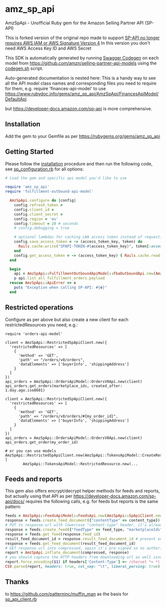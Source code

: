 # amz_sp_api

AmzSpApi - Unofficial Ruby gem for the Amazon Selling Partner API (SP-API)

This is forked version of the original repo made to support [SP-API no longer requires AWS IAM or AWS Signature Version 4](https://developer-docs.amazon.com/sp-api/changelog/sp-api-will-no-longer-require-aws-iam-or-aws-signature-version-4)
In this version you don't need AWS Access Key ID and AWS Secret

This SDK is automatically generated by running [Swagger Codegen](https://github.com/swagger-api/swagger-codegen) on each model from https://github.com/amzn/selling-partner-api-models using the [codegen.sh](codegen.sh) script.  

Auto-generated documentation is nested here:  This is a handy way to see all the API model class names and corresponding files you need to require for them, e.g. require 'finances-api-model' to use https://www.rubydoc.info/gems/amz_sp_api/AmzSpApi/FinancesApiModel/DefaultApi

but https://developer-docs.amazon.com/sp-api is more comprehensive. 

## Installation

Add the gem to your Gemfile as per https://rubygems.org/gems/amz_sp_api

## Getting Started

Please follow the [installation](#installation) procedure and then run the following code, see [sp_configuration.rb](lib/sp_configuration.rb) for all options:
```ruby
# Load the gem and specific api model you'd like to use

require 'amz_sp_api'
require 'fulfillment-outbound-api-model'

  AmzSpApi.configure do |config|
    config.refresh_token = 
    config.client_id = 
    config.client_secret =
    config.region = 'eu'
    config.timeout = 20 # seconds
    # config.debugging = true

    # optional lambdas for caching LWA access token instead of requesting it each time, e.g.:
    config.save_access_token = -> (access_token_key, token) do
      Rails.cache.write("SPAPI-TOKEN-#{access_token_key}", token[:access_token], expires_in: token[:expires_in] - 60)
    end
    config.get_access_token = -> (access_token_key) { Rails.cache.read("SPAPI-TOKEN-#{access_token_key}") }
  end

  begin
    api = AmzSpApi::FulfillmentOutboundApiModel::FbaOutboundApi.new(AmzSpApi::SpApiClient.new)
    p api.list_all_fulfillment_orders.payload
  rescue AmzSpApi::ApiError => e
    puts "Exception when calling SP-API: #{e}"
  end
```

## Restricted operations

Configure as per above but also create a new client for each restrictedResources you need, e.g.:

```
require 'orders-api-model'

client = AmzSpApi::RestrictedSpApiClient.new({
  'restrictedResources' => [
    {
      'method' => 'GET',
      'path' => "/orders/v0/orders",
      'dataElements' => ['buyerInfo', 'shippingAddress']
    }
  ]
})
api_orders = AmzSpApi::OrdersApiModel::OrdersV0Api.new(client)
api_orders.get_orders(marketplace_ids, created_after: 1.day.ago.iso8601)

client = AmzSpApi::RestrictedSpApiClient.new({
  'restrictedResources' => [
    {
      'method' => 'GET',
      'path' => "/orders/v0/orders/#{my_order_id}",
      'dataElements' => ['buyerInfo', 'shippingAddress']
    }
  ]
})
api_orders = AmzSpApi::OrdersApiModel::OrdersV0Api.new(client)
api_orders.get_order(my_order_id)

# or you can use models AmzSpApi::RestrictedSpApiClient.new(AmzSpApi::TokensApiModel::CreateRestrictedDataTokenRequest.new(restricted_resources: [
        AmzSpApi::TokensApiModel::RestrictedResource.new(...
```

## Feeds and reports

This gem also offers encrypt/decrypt helper methods for feeds and reports, but actually using that API as per https://developer-docs.amazon.com/sp-api/docs/ requires the following calls, e.g. for feeds but reports is the same pattern:

```ruby
feeds = AmzSpApi::FeedsApiModel::FeedsApi.new(AmzSpApi::SpApiClient.new)
response = feeds.create_feed_document({"contentType" => content_type})
# PUT to response.url with lowercase "content-type" header, it's already pre-signed
response = feeds.create_feed({"feedType" => feed_type, "marketplaceIds" => marketplace_ids, "inputFeedDocumentId" => response.feed_document_id})
response = feeds.get_feed(response.feed_id)
result_feed_document_id = response.result_feed_document_id # present once it is successful
response = feeds.get_feed_document(result_feed_document_id)
# GET response.url into compressed, again it's pre-signed so no authorization needed
report = AmzSpApi.inflate_document(compressed, response)
# you should capture the HTTP headers from downloading url as well since it's often Cp1252
report.force_encoding($1) if headers['Content-Type'] =~ /charset *= *([^;]+)/
CSV.parse(report, headers: true, col_sep: "\t", liberal_parsing: true) # if it's a CSV report type
```

## Thanks

to https://github.com/patterninc/muffin_man as the basis for [sp_api_client.rb](lib/sp_api_client.rb)
